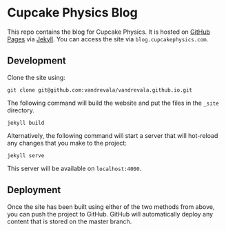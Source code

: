 # Cupcake Physics Blog

This repo contains the blog for Cupcake Physics. It is hosted on [GitHub Pages](https://pages.github.com/) via [Jekyll](https://jekyllrb.com/). You can access the site via `blog.cupcakephysics.com`.

## Development

Clone the site using:

```
git clone git@github.com:vandrevala/vandrevala.github.io.git
```

The following command will build the website and put the files in the `_site` directory.

```
jekyll build
```

Alternatively, the following command will start a server that will hot-reload any changes that you make to the project:

```
jekyll serve
```

This server will be available on `localhost:4000`.

## Deployment

Once the site has been built using either of the two methods from above, you can push the project to GitHub. GitHub will automatically deploy any content that is stored on the master branch.
